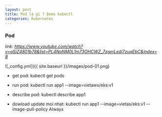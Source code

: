 ```yaml
---
layout: post
title: Pod là gì ? Demo kubectl
categories: Kubernetes
---
```


###  Pod 

*link: https://www.youtube.com/watch?v=aSjZ4801b78&list=PL4NoNM0L1m73OHCWZ_7zgmLedi7zuqEbC&index=8*

![_config.yml]({{ site.baseurl }}/images/pod-01.png)

- get pod: kubectl get pods
- run pod: kubectl run app1 --image=vietaws/eks:v1
- describe pod: kubectl describe app1

 - dowload update moi nhat: kubectl run app1 --image=vietas/eks:v1 --image-pull-policy Always


